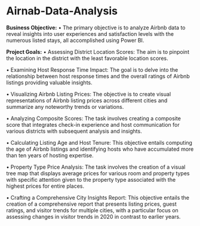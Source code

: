 # Airnab-Data-Analysis
**Business Objective:**
• The primary objective is to analyze Airbnb data to reveal insights into user experiences 
and satisfaction levels with the numerous listed stays, all accomplished using Power
BI.

**Project Goals:**
• Assessing District Location Scores: The aim is to pinpoint the location in the 
district with the least favorable location scores.

• Examining Host Response Time Impact: The goal is to delve into the 
relationship between host response times and the overall ratings of Airbnb 
listings providing valuable insights.

• Visualizing Airbnb Listing Prices: The objective is to create visual 
representations of Airbnb listing prices across different cities and summarize 
any noteworthy trends or variations.

• Analyzing Composite Scores: The task involves creating a composite score 
that integrates check-in experience and host communication for various 
districts with subsequent analysis and insights.

• Calculating Listing Age and Host Tenure: This objective entails computing the 
age of Airbnb listings and identifying hosts who have accumulated more than 
ten years of hosting expertise.

• Property Type Price Analysis: The task involves the creation of a visual tree 
map that displays average prices for various room and property types with 
specific attention given to the property type associated with the highest prices 
for entire places.

• Crafting a Comprehensive City Insights Report: This objective entails the 
creation of a comprehensive report that presents listing prices, guest ratings, 
and visitor trends for multiple cities, with a particular focus on assessing 
changes in visitor trends in 2020 in contrast to earlier years.
